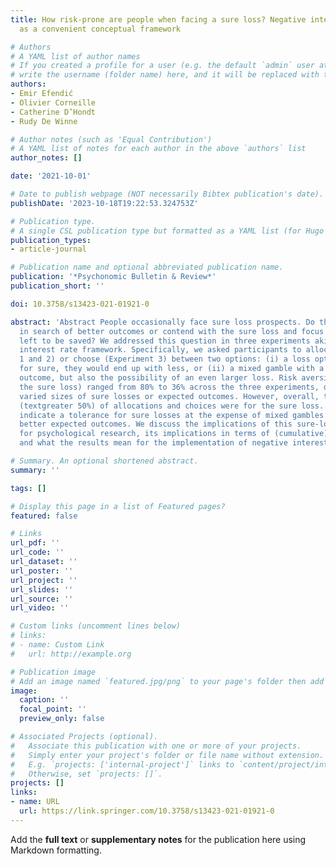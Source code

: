 ```yaml
---
title: How risk-prone are people when facing a sure loss? Negative interest rates
  as a convenient conceptual framework

# Authors
# A YAML list of author names
# If you created a profile for a user (e.g. the default `admin` user at `content/authors/admin/`), 
# write the username (folder name) here, and it will be replaced with their full name and linked to their profile.
authors:
- Emir Efendić
- Olivier Corneille
- Catherine D’Hondt
- Rudy De Winne

# Author notes (such as 'Equal Contribution')
# A YAML list of notes for each author in the above `authors` list
author_notes: []

date: '2021-10-01'

# Date to publish webpage (NOT necessarily Bibtex publication's date).
publishDate: '2023-10-18T19:22:53.324753Z'

# Publication type.
# A single CSL publication type but formatted as a YAML list (for Hugo requirements).
publication_types:
- article-journal

# Publication name and optional abbreviated publication name.
publication: '*Psychonomic Bulletin & Review*'
publication_short: ''

doi: 10.3758/s13423-021-01921-0

abstract: 'Abstract People occasionally face sure loss prospects. Do they seek risk
  in search of better outcomes or contend with the sure loss and focus on what is
  left to be saved? We addressed this question in three experiments akin to a negative
  interest rate framework. Specifically, we asked participants to allocate money (Experiments
  1 and 2) or choose (Experiment 3) between two options: (i) a loss option where,
  for sure, they would end up with less, or (ii) a mixed gamble with a positive expected
  outcome, but also the possibility of an even larger loss. Risk aversion (i.e., choosing
  the sure loss) ranged from 80% to 36% across the three experiments, dependent on
  varied sizes of sure losses or expected outcomes. However, overall, the majority
  (textgreater 50%) of allocations and choices were for the sure loss. Our findings
  indicate a tolerance for sure losses at the expense of mixed gambles yielding much
  better expected outcomes. We discuss the implications of this sure-loss tolerance
  for psychological research, its implications in terms of (cumulative) prospect theory,
  and what the results mean for the implementation of negative interest rates.'

# Summary. An optional shortened abstract.
summary: ''

tags: []

# Display this page in a list of Featured pages?
featured: false

# Links
url_pdf: ''
url_code: ''
url_dataset: ''
url_poster: ''
url_project: ''
url_slides: ''
url_source: ''
url_video: ''

# Custom links (uncomment lines below)
# links:
# - name: Custom Link
#   url: http://example.org

# Publication image
# Add an image named `featured.jpg/png` to your page's folder then add a caption below.
image:
  caption: ''
  focal_point: ''
  preview_only: false

# Associated Projects (optional).
#   Associate this publication with one or more of your projects.
#   Simply enter your project's folder or file name without extension.
#   E.g. `projects: ['internal-project']` links to `content/project/internal-project/index.md`.
#   Otherwise, set `projects: []`.
projects: []
links:
- name: URL
  url: https://link.springer.com/10.3758/s13423-021-01921-0
---
```


Add the **full text** or **supplementary notes** for the publication here using Markdown formatting.
